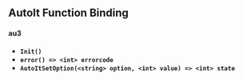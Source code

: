 ## AutoIt Function Binding
#### au3
- **`Init()`**
- **`error() => <int> errorcode`**
- **`AutoItSetOption(<string> option, <int> value) => <int> state`**
